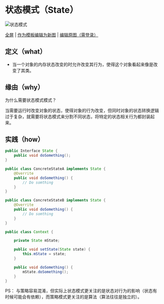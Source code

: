 # 状态模式（State）

![状态模式](https://raw.githubusercontents.com/CodePoem/VDesignPatterns/master/docs/drawio/State.png)

<a href = "https://www.draw.io/?lightbox=1#Uhttps://raw.githubusercontents.com/CodePoem/VDesignPatterns/master/docs/drawio/State.png">全屏</a> |
<a href = "https://www.draw.io/#Uhttps://raw.githubusercontents.com/CodePoem/VDesignPatterns/master/docs/drawio/State.png">作为模板编辑为新图</a> |
<a href = "https://www.draw.io/#HCodePoem/VDesignPatterns/master/docs/drawio/State.drawio">编辑原图（需登录）</a>

## 定义（what）

- 当一个对象的内存状态改变的时允许改变其行为，使得这个对象看起来像是改变了其类。

## 缘由（why）

为什么需要状态模式模式？

当需要运行时改变对象的状态，使得对象的行为改变，但同时对象的状态转换逻辑过于复杂，就需要将状态模式来分割不同状态，将特定的状态相关行为都封装起来。

## 实践（how）

```java
public Interface State {
    public void doSomething();
}

public class ConcreteStateA implements State {
    @Overrite
    public void doSomething() {
        // Do somthing
    }
}

public class ConcreteStateB implements State {
    @Overrite
    public void doSomething() {
        // Do somthing
    }
}

public class Context {

    private State mState;

    public void setState(State state) {
        this.mState = state;
    }

    public void doSomething() {
        mState.doSomething();
    }
}
```

PS：
与策略容易混淆，但实际上状态模式更关注的是状态对行为的影响（状态有时候可能会有依赖），而策略模式更关注的是算法（算法往往是独立的）。
